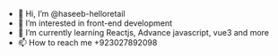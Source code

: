 - 👋 Hi, I’m @haseeb-helloretail
- 👀 I’m interested in front-end development
- 🌱 I’m currently learning Reactjs, Advance javascript, vue3 and more
- 📫 How to reach me +923027892098

<!---
haseeb-helloretail/haseeb-helloretail is a ✨ special ✨ repository because its `README.md` (this file) appears on your GitHub profile.
You can click the Preview link to take a look at your changes.
--->
